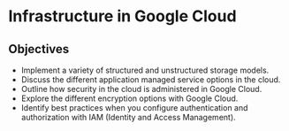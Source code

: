 # Infrastructure in Google Cloud

## Objectives

- Implement a variety of structured and unstructured storage models.
- Discuss the different application managed service options in the cloud.
- Outline how security in the cloud is administered in Google Cloud.
- Explore the different encryption options with Google Cloud.
- Identify best practices when you configure authentication and authorization with IAM (Identity and Access Management).